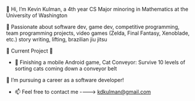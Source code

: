 👋 Hi, I’m Kevin Kulman, a 4th year CS Major minoring in Mathematics at the University of Washington

👀 Passionate about software dev, game dev, competitive programming, team programming projects, video games (Zelda, Final Fantasy, Xenoblade, etc.) story writing, lifting, brazilian jiu jitsu

🌱 Current Project 🌱

   * 🌱 Finishing a mobile Android game, Cat Conveyor: Survive 10 levels of sorting cats coming down a conveyor belt 

💞️ I’m pursuing a career as a software developer!

- 📫 Feel free to contact me ----> kdkulman@gmail.com 

<!---
kdkulman/kdkulman is a ✨ special ✨ repository because its `README.md` (this file) appears on your GitHub profile.
You can click the Preview link to take a look at your changes.
--->

